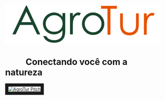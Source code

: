 ![AgroTur](https://github.com/AlanaTenorio/Agrotur/blob/master/Wiki/Imagens/AgroTurTexto.png?raw=true)

# &nbsp;&nbsp;&nbsp;&nbsp;&nbsp;&nbsp;&nbsp;&nbsp;&nbsp;&nbsp;Conectando você com a natureza

<a href="http://www.youtube.com/watch?feature=player_embedded&v=2JfccRBJkBU" target="_blank"><img src="https://github.com/AlanaTenorio/Agrotur/blob/master/Wiki/Negócio/Imagens/YouTube%20Tumbnail.png?raw=true" 
alt="AgroTur Pitch" width="640" height="480" border="10" /></a>
